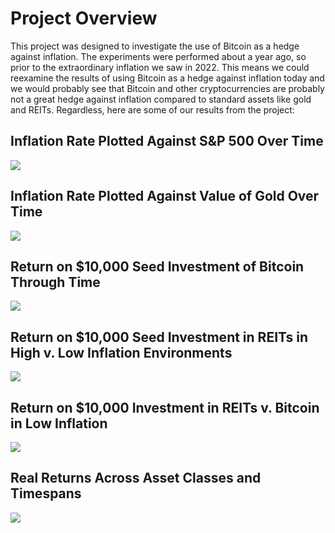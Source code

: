 # Project Overview
This project was designed to investigate the use of Bitcoin as a hedge against inflation. The experiments were performed about a year ago, so prior to the extraordinary inflation we saw in 2022. This means we could reexamine the results of using Bitcoin as a hedge against inflation today and we would probably see that Bitcoin and other cryptocurrencies are probably not a great hedge against inflation compared to standard assets like gold and REITs. Regardless, here are some of our results from the project:

## Inflation Rate Plotted Against S&P 500 Over Time
![](https://i.ibb.co/VQGXB90/Screen-Shot-2022-12-15-at-11-41-12-AM.png?raw=True)

## Inflation Rate Plotted Against Value of Gold Over Time
![](https://i.ibb.co/tsDHvgC/Screen-Shot-2022-12-15-at-11-42-33-AM.png?raw=True)

## Return on $10,000 Seed Investment of Bitcoin Through Time
![](https://i.ibb.co/411Nr6z/Screen-Shot-2022-12-15-at-11-43-29-AM.png?raw=True)

## Return on $10,000 Seed Investment in REITs in High v. Low Inflation Environments
![](https://i.ibb.co/sv1Jx33/Screen-Shot-2022-12-15-at-11-44-34-AM.png?raw=True)

## Return on $10,000 Investment in REITs v. Bitcoin in Low Inflation
![](https://i.ibb.co/Xp8zmW6/Screen-Shot-2022-12-15-at-11-45-30-AM.png?raw=True)

## Real Returns Across Asset Classes and Timespans
![](https://i.ibb.co/G7GmnFQ/Screen-Shot-2022-12-15-at-11-46-24-AM.png?raw=True)
